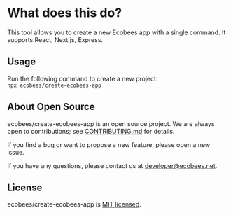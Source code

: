 # What does this do?

This tool allows you to create a new Ecobees app with a single command. It supports React, Next.js, Express.

## Usage

Run the following command to create a new project:  
`npx ecobees/create-ecobees-app`

## About Open Source

ecobees/create-ecobees-app is an open source project. We are always open to contributions; see [CONTRIBUTING.md](CONTRIBUTING.md) for details.

If you find a bug or want to propose a new feature, please open a new issue.

If you have any questions, please contact us at [developer@ecobees.net](mailto:developer@ecobees.com).

## License

ecobees/create-ecobees-app is [MIT licensed](LICENSE.md).
